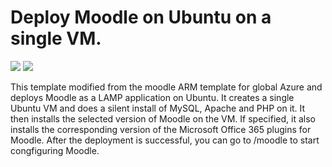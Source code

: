 # Deploy Moodle on Ubuntu on a single VM.

<a href="https://portal.azure.com/#create/Microsoft.Template/uri/https%3A%2F%2Fgithub.com%2Fkoifans%2Fazure-samples%2Fmaster%2Farm-create-single-ubuntu-vm%2Fazuredeploy.json" target="_blank"><img src="http://azuredeploy.net/deploybutton.png"/></a>
<a href="http://armviz.io/#/?load=https%3A%2F%2Fgithub.com%2Fkoifans%2Fazure-samples%2Fmaster%2Farm-create-single-ubuntu-vm%2Fazuredeploy.json" target="_blank">
    <img src="http://armviz.io/visualizebutton.png"/>
</a>

This template modified from the moodle ARM template for global Azure and deploys Moodle as a LAMP application on Ubuntu. It creates a single Ubuntu VM and does a silent install of MySQL, Apache and PHP on it. It then installs the selected version of Moodle on the VM. If specified, it also installs the corresponding version of the  Microsoft Office 365 plugins for Moodle. After the deployment is successful, you can go to /moodle to start congfiguring Moodle.
